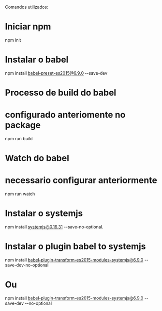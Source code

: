 Comandos utilizados:
# Iniciar npm
npm init

# Instalar o babel
npm install babel-preset-es2015@6.9.0 --save-dev

# Processo de build do babel
# configurado anteriomente no package
npm run build

# Watch do babel
# necessario configurar anteriormente
npm run watch

# Instalar o systemjs
npm install systemjs@0.19.31 --save-no-optional.

# Instalar o plugin babel to systemjs
npm install babel-plugin-transform-es2015-modules-systemjs@6.9.0 --save-dev-no-optional
# Ou
npm install babel-plugin-transform-es2015-modules-systemjs@6.9.0 --save-dev --no-optional

